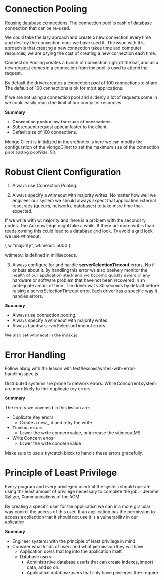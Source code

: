# Connection Pooling

Reusing database connections. The connection pool is cash of database connection that can be re-used.

We could take the lazy aproach and create a new connection every time and destroy the connection once we have used it. The issue with this aproach is that creating a new connection takes time and computer resources, we are paying the cost of creating a new connection each time.

Connection Pooling creates a bunch of connection right of the bat, and as a new request comes in a connection from the pool is used to attend the request.

By default the driver creates a connection pool of 100 connections to share. The default of 100 connections is ok for most applications.

If we are not using a connection pool and sudenly a lot of requests come in we could easily reach the limit of our computer resources.

**Summary**

- Connection pools allow for reuse of connections.
- Subsequent request appear faster to the client.
- Default size of 100 connections.

Mongo Client is initialized in the src/index.js here we can modify the configuration of the MongoClinet to set the maximum size of the connection pool adding poolSize: 50.

# Robust Client Configuration

1. Always use Connection Pooling.

2. Always specify a wtimeout with majority writes. No matter how well we engineer our system we should always expect that application external resources (queues, networks, databases) to take more time than expected.

If we write with w: majority and there is a problem with the secondary nodes. The Acknowledge might take a while. If there are more writes than reads coming this could lead to a database grid lock. To avoid a grid lock we use wtimeout.

{ w "majority", wtimeout: 5000 }

wtimeout is defined in milliseconds.

3. Always configure for and handle **serverSelectionTimeout** errors. No if or buts about it. By handling this error we also pasively monitor the health of our application stack and we become quickly aware of any hardware or software problem that have not been recovered in an addequate amout of time. The driver waits 30 seconds by default before raising a serverSelectionTimeout error. Each driver has a specific way it handles errors.

**Summary**

- Always use connection pooling.
- Always specify a wtimeout with majority writes.
- Always handlw serverSelectionTimeout errors.

We also set wtimeout in the index.js

# Error Handling

Follow along with the lesson with test/lessons/writes-with-error-handling.spec.js

Distributed systems are prone to network errors. While Concurrent system are more likely to find duplicate key errors.

**Summary**

The errors we coveresd in this lesson are:

- Duplicate Key errors
  - Create a new \_id and retry the write
- Timeout errors
  - Lower the write concern value, or increase the wtimeoutMS.
- Write Concern erros
  - Lower the write concern value

Make sure to use a try/catch block to handle these errors gracefully.

# Principle of Least Privilege

Every program and every privileged usedr of the system should operate using the least amount of privilege necessary to complete the job. - Jerome Saltzer, Communications of the ACM

By creating a specific user for the application we can in a more granular way control the access of this user. If an application has the permission to access a collection that it should not use it is a vulnerability in our aplication.

**Summary**

- Engineer systems with the principle of least privilege in mind.
- Consider what kinds of users and what permission they will have.
  - Application users that log into the application itself.
  - Database users.
    - Administrative database userls that can create indexes, import data, and so on.
    - Application database users that only have privileges they require.
